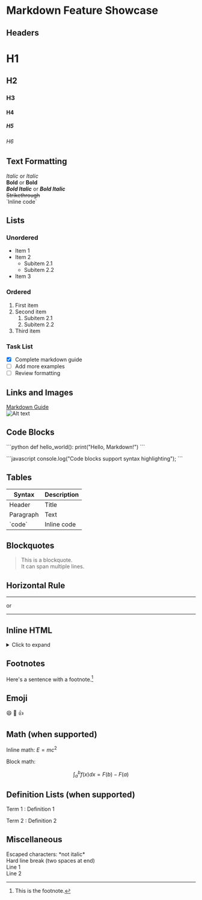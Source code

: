 # Markdown Feature Showcase

## Headers

# H1

## H2

### H3

#### H4

##### H5

###### H6

## Text Formatting

_Italic_ or _Italic_  
**Bold** or **Bold**  
**_Bold Italic_** or **_Bold Italic_**  
~~Strikethrough~~  
\`Inline code\`

## Lists

### Unordered

- Item 1
- Item 2
  - Subitem 2.1
  - Subitem 2.2
- Item 3

### Ordered

1. First item
2. Second item
   1. Subitem 2.1
   2. Subitem 2.2
3. Third item

### Task List

- [x] Complete markdown guide
- [ ] Add more examples
- [ ] Review formatting

## Links and Images

[Markdown Guide](https://www.markdownguide.org)  
![Alt text](https://markdownlogo.com/img/logo-markdown.png "Markdown Logo")

## Code Blocks

\`\`\`python
def hello_world():
print("Hello, Markdown!")
\`\`\`

\`\`\`javascript
console.log("Code blocks support syntax highlighting");
\`\`\`

## Tables

| Syntax    | Description |
| --------- | ----------- |
| Header    | Title       |
| Paragraph | Text        |
| \`code\`  | Inline code |

## Blockquotes

> This is a blockquote.  
> It can span multiple lines.

## Horizontal Rule

---

or

---

## Inline HTML

<details>
<summary>Click to expand</summary>
Hidden content revealed!
</details>

## Footnotes

Here's a sentence with a footnote.[^1]

[^1]: This is the footnote.

## Emoji

:smile: :rocket: :+1:

## Math (when supported)

Inline math: $E = mc^2$

Block math:

$$
\int_a^b f(x)dx = F(b) - F(a)
$$

## Definition Lists (when supported)

Term 1
: Definition 1

Term 2
: Definition 2

## Miscellaneous

Escaped characters: \*not italic\*  
Hard line break (two spaces at end)  
Line 1  
Line 2
